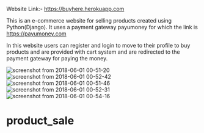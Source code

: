 Website Link:-
https://buyhere.herokuapp.com

This is an e-commerce website for selling products created using Python(Django).
It uses a payment gateway payumoney for which the link is https://payumoney.com

In this website users can register and login to move to their profile to buy products and are provided with cart system and are redirected to the payment gateway for paying the money.


![screenshot from 2018-06-01 00-51-20](https://user-images.githubusercontent.com/30298270/40803406-2c7fd38c-6536-11e8-8a6a-62c633ad487a.png)
![screenshot from 2018-06-01 00-52-42](https://user-images.githubusercontent.com/30298270/40803409-2f16c2b8-6536-11e8-91f1-05da48cd6fe6.png)
![screenshot from 2018-06-01 00-51-46](https://user-images.githubusercontent.com/30298270/40803413-3100b44e-6536-11e8-9c1c-987f910ae50f.png)
![screenshot from 2018-06-01 00-52-31](https://user-images.githubusercontent.com/30298270/40803416-33109132-6536-11e8-8865-05f90aea31dc.png)
![screenshot from 2018-06-01 00-54-16](https://user-images.githubusercontent.com/30298270/40803480-5cc7e278-6536-11e8-8143-232149f34c6e.png)



# product_sale

